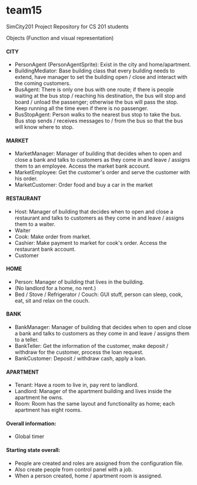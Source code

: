 team15
======

SimCity201 Project Repository for CS 201 students


Objects (Function and visual representation)

#### CITY
+ PersonAgent (PersonAgentSprite): Exist in the city and home/apartment.
+ BuildingMediator: Base building class that every building needs to extend, have manager to set the building open / close and interact with the coming customers.
+ BusAgent: There is only one bus with one route; if there is people waiting at the bus stop / reaching his destination, the bus will stop and board / unload the passenger; otherwise the bus will pass the stop. Keep running all the time even if there is no passenger.  
+ BusStopAgent: Person walks to the nearest bus stop to take the bus. Bus stop sends / receives messages to / from the bus so that the bus will know where to stop.

#### MARKET
+ MarketManager: Manager of building that decides when to open and close a bank and talks to customers as they come in and leave / assigns them to an employee. Access the market bank account.
+ MarketEmployee: Get the customer's order and serve the customer with his order.
+ MarketCustomer: Order food and buy a car in the market

#### RESTAURANT
+ Host: Manager of building that decides when to open and close a restaurant and talks to customers as they come in and leave / assigns them to a waiter.
+ Waiter
+ Cook: Make order from market.
+ Cashier: Make payment to market for cook's order. Access the restaurant bank account.
+ Customer

#### HOME
+ Person: Manager of building that lives in the building.
+ (No landlord for a home, no rent.)
+ Bed / Stove / Refrigerator / Couch: GUI stuff, person can sleep, cook, eat, sit and relax on the couch.

#### BANK
+ BankManager: Manager of building that decides when to open and close a bank and talks to customers as they come in and leave / assigns them to a teller.
+ BankTeller: Get the information of the customer, make deposit / withdraw for the customer, process the loan request.
+ BankCustomer: Deposit / withdraw cash, apply a loan.

#### APARTMENT
+ Tenant: Have a room to live in, pay rent to landlord.
+ Landlord: Manager of the apartment building and lives inside the apartment he owns.
+ Room: Room has the same layout and functionality as home; each apartment has eight rooms.

#### Overall information:
+ Global timer

#### Starting state overall:
+ People are created and roles are assigned from the configuration file.
+ Also create people from control panel with a job.
+ When a person created, home / apartment room is assigned.
